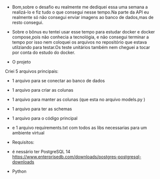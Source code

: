- Bom,sobre o desafio eu realmente me dediquei essa uma semana a realizá-lo e fiz tudo o que consegui nesse tempo.Na parte da API eu realmente só não consegui enviar imagens ao banco de dados,mas de resto consegui.

- Sobre o bônus eu tentei usar esse tempo para estudar docker e docker compose,pois não conhecia a tecnológia, e não consegui terminar a tempo por isso nem coloquei os arquivos no repositório que estava utilziando para testar.Os teste unitários também nem cheguei a tocar por conta do estudo do docker.


- O projeto

Criei 5 arquivos principais: 
- 1 arquivo para se conectar ao banco de dados
- 1 arquivo para criar as colunas
- 1 arquivo para manter as colunas (que esta no arquivo models.py )
- 1 arquivo para ter as schemas
- 1 arquivo para o código principal
- e 1 arquivo requirements.txt com todos as libs necessarias para um ambiente virtual

- Requisitos:
- é nessário ter PostgreSQL 14 https://www.enterprisedb.com/downloads/postgres-postgresql-downloads
- Python
